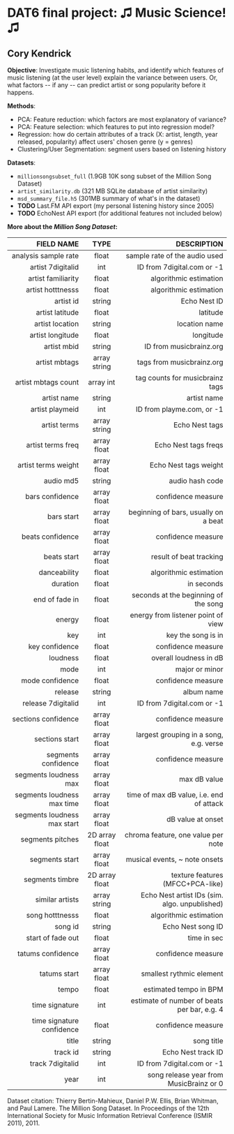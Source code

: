DAT6 final project: &#9835; Music Science! &#9835;
=======
Cory Kendrick
--------------

**Objective**: 
Investigate music listening habits, and identify which features of music listening (at the user level) explain the variance between users.
Or, what factors -- if any -- can predict artist or song popularity before it happens. 


**Methods**: 
* PCA: Feature reduction: which factors are most explanatory of variance?
* PCA: Feature selection: which features to put into regression model?
* Regression: how do certain attributes of a track (X: artist, length, year released, popularity) affect users' chosen genre (y = genres)
* Clustering/User Segmentation: segment users based on listening history

**Datasets**:
* `millionsongsubset_full` (1.9GB 10K song subset of the Million Song Dataset)
* `artist_similarity.db` (321 MB SQLite database of artist similarity)
* `msd_summary_file.h5` (301MB summary of what's in the dataset)
* **TODO** Last.FM API export (my personal listening history since 2005)
* **TODO** EchoNest API export (for additional features not included below)

**More about the _Million Song Dataset_:**

| FIELD NAME                  | TYPE           | DESCRIPTION                                   |
|-----------------------------:|:----------------:|-----------------------------------------------:|
| analysis sample rate        | float          | sample rate of the audio used                 |
| artist 7digitalid           | int            | ID from 7digital.com or -1                    |
| artist familiarity          | float          | algorithmic estimation                        |
| artist hotttnesss           | float          | algorithmic estimation                        |
| artist id                   | string         | Echo Nest ID                                  |
| artist latitude             | float          | latitude                                      |
| artist location             | string         | location name                                 |
| artist longitude            | float          | longitude                                     |
| artist mbid                 | string         | ID from musicbrainz.org                       |
| artist mbtags               | array string   | tags from musicbrainz.org                     |
| artist mbtags count         | array int      | tag counts for musicbrainz tags               |
| artist name                 | string         | artist name                                   |
| artist playmeid             | int            | ID from playme.com, or -1                     |
| artist terms                | array string   | Echo Nest tags                                |
| artist terms freq           | array float    | Echo Nest tags freqs                          |
| artist terms weight         | array float    | Echo Nest tags weight                         |
| audio md5                   | string         | audio hash code                               |
| bars confidence             | array float    | confidence measure                            |
| bars start                  | array float    | beginning of bars, usually on a beat          |
| beats confidence            | array float    | confidence measure                            |
| beats start                 | array float    | result of beat tracking                       |
| danceability                | float          | algorithmic estimation                        |
| duration                    | float          | in seconds                                    |
| end of fade in              | float          | seconds at the beginning of the song          |
| energy                      | float          | energy from listener point of view            |
| key                         | int            | key the song is in                            |
| key confidence              | float          | confidence measure                            |
| loudness                    | float          | overall loudness in dB                        |
| mode                        | int            | major or minor                                |
| mode confidence             | float          | confidence measure                            |
| release                     | string         | album name                                    |
| release 7digitalid          | int            | ID from 7digital.com or -1                    |
| sections confidence         | array float    | confidence measure                            |
| sections start              | array float    | largest grouping in a song, e.g. verse        |
| segments confidence         | array float    | confidence measure                            |
| segments loudness max       | array float    | max dB value                                  |
| segments loudness max time  | array float    | time of max dB value, i.e. end of attack      |
| segments loudness max start | array float    | dB value at onset                             |
| segments pitches            | 2D array float | chroma feature, one value per note            |
| segments start              | array float    | musical events, ~ note onsets                 |
| segments timbre             | 2D array float | texture features (MFCC+PCA-like)              |
| similar artists             | array string   | Echo Nest artist IDs (sim. algo. unpublished) |
| song hotttnesss             | float          | algorithmic estimation                        |
| song id                     | string         | Echo Nest song ID                             |
| start of fade out           | float          | time in sec                                   |
| tatums confidence           | array float    | confidence measure                            |
| tatums start                | array float    | smallest rythmic element                      |
| tempo                       | float          | estimated tempo in BPM                        |
| time signature              | int            | estimate of number of beats per bar, e.g. 4   |
| time signature confidence   | float          | confidence measure                            |
| title                       | string         | song title                                    |
| track id                    | string         | Echo Nest track ID                            |
| track 7digitalid            | int            | ID from 7digital.com or -1                    |
| year                        | int            | song release year from MusicBrainz or 0       |

Dataset citation:
Thierry Bertin-Mahieux, Daniel P.W. Ellis, Brian Whitman, and Paul Lamere. 
The Million Song Dataset. In Proceedings of the 12th International Society
for Music Information Retrieval Conference (ISMIR 2011), 2011.